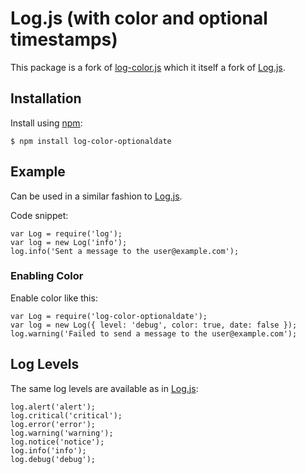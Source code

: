# Log.js (with color and optional timestamps)

This package is a fork of [log-color.js](https://github.com/futoase/log-color.js) which it itself a fork of [Log.js](https://github.com/tj/log.js).

## Installation

Install using [npm](https://www.npmjs.com/):

```
$ npm install log-color-optionaldate
```

## Example

Can be used in a similar fashion to [Log.js](https://github.com/tj/log.js).

Code snippet:

```
var Log = require('log');
var log = new Log('info');
log.info('Sent a message to the user@example.com');
```

### Enabling Color

Enable color like this:

```
var Log = require('log-color-optionaldate');
var log = new Log({ level: 'debug', color: true, date: false });
log.warning('Failed to send a message to the user@example.com');
```

## Log Levels

The same log levels are available as in [Log.js](https://github.com/tj/log.js):

```
log.alert('alert');
log.critical('critical');
log.error('error');
log.warning('warning');
log.notice('notice');
log.info('info');
log.debug('debug'); 
```
